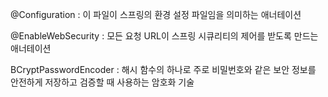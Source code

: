 @Configuration : 이 파일이 스프링의 환경 설정 파일임을 의미하는 애너테이션

@EnableWebSecurity : 모든 요청 URL이 스프링 시큐리티의 제어를 받도록 만드는 애너테이션

BCryptPasswordEncoder : 해시 함수의 하나로 주로 비밀번호와 같은 보안 정보를 안전하게 저장하고 검증할 때 사용하는 암호화 기술
